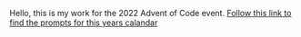 Hello, this is my work for the 2022 Advent of Code event.
[Follow this link to find the prompts for this years calandar](https://adventofcode.com/2022)
